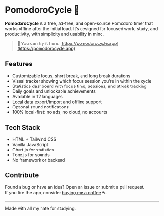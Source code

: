 # PomodoroCycle 🍅

**PomodoroCycle** is a free, ad-free, and open-source Pomodoro timer that works offline after the initial load. It’s designed for focused work, study, and productivity, with simplicity and usability in mind.

> 🧩 You can try it here: [https://pomodorocycle.app](https://pomodorocycle.app)


## Features

- Customizable focus, short break, and long break durations  
- Visual tracker showing which focus session you’re in within the cycle  
- Statistics dashboard with focus time, sessions, and streak tracking  
- Daily goals and unlockable achievements  
- Available in 12 languages  
- Local data export/import and offline support  
- Optional sound notifications  
- 100% local-first: no ads, no cloud, no accounts


## Tech Stack

- HTML + Tailwind CSS  
- Vanilla JavaScript  
- Chart.js for statistics  
- Tone.js for sounds  
- No framework or backend


## Contribute

Found a bug or have an idea? Open an issue or submit a pull request.  
If you like the app, consider [buying me a coffee](https://buymeacoffee.com/lemonade299792458) ☕.

---

Made with all my hate for studying.
